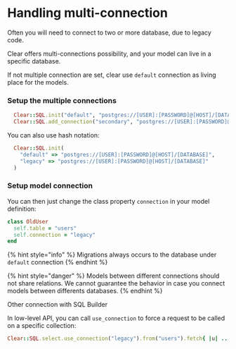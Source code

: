 # Handling multi-connection



Often you will need to connect to two or more database, due to legacy code.

Clear offers multi-connections possibility, and your model can live in a specific database.

If not multiple connection are set, clear use `default` connection as living place for the models.

### Setup the multiple connections

```ruby
  Clear::SQL.init("default", "postgres://[USER]:[PASSWORD]@[HOST]/[DATABASE]")
  Clear::SQL.add_connection("secondary", "postgres://[USER]:[PASSWORD]@[HOST]/[DATABASE]")
```

You can also use hash notation:

```ruby
  Clear::SQL.init(
    "default" => "postgres://[USER]:[PASSWORD]@[HOST]/[DATABASE]",
    "legacy" => "postgres://[USER]:[PASSWORD]@[HOST]/[DATABASE]"
  )
```

### Setup model connection

You can then just change the class property `connection` in your model definition:

```ruby
class OldUser
  self.table = "users"
  self.connection = "legacy"
end
```

{% hint style="info" %}
Migrations always occurs to the database under `default` connection
{% endhint %}

{% hint style="danger" %}
Models between different connections should not share relations. We cannot guarantee the behavior in case you connect models between differents databases.
{% endhint %}

Other connection with SQL Builder

In low-level API, you can call `use_connection` to force a request to be called on a specific collection:

```ruby
Clear::SQL.select.use_connection("legacy").from("users").fetch{ |u| ... }
```

